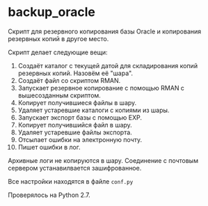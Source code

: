 backup_oracle
=============

Скрипт для резервного копирования базы Oracle и копирования резервных копий в другое место. 

Скрипт делает следующие вещи:
 1. Создаёт каталог с текущей датой для складирования копий резервных копий. Назовём её "шара".
 2. Создаёт файл со скриптом RMAN.
 3. Запускает резервное копирование с помощью RMAN с вышесозданным скриптом.
 4. Копирует получившиеся файлы в шару.
 5. Удаляет устаревшие каталоги с копиями из шары.
 6. Запускает экспорт базы с помощью EXP.
 7. Копирует получившийся файл в шару.
 8. Удаляет устаревшие файлы экспорта.
 9. Отсылает ошибки на электронную почту.
 10. Пишет ошибки в лог.


Архивные логи не копируются в шару. Соединение с почтовым сервером устанавилвается зашифрованное.

Все настройки находятся в файле `conf.py`

Проверялось на Python 2.7.

